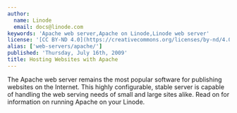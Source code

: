 ```yaml
---
author:
  name: Linode
  email: docs@linode.com
keywords: 'Apache web server,Apache on Linode,Linode web server'
license: '[CC BY-ND 4.0](https://creativecommons.org/licenses/by-nd/4.0)'
alias: ['web-servers/apache/']
published: 'Thursday, July 16th, 2009'
title: Hosting Websites with Apache
---
```


The Apache web server remains the most popular software for publishing websites on the Internet. This highly configurable, stable server is capable of handling the web serving needs of small and large sites alike. Read on for information on running Apache on your Linode.
